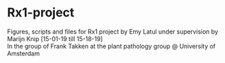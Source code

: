 # Rx1-project
Figures, scripts and files for Rx1 project by Emy Latul under supervision by Marijn Knip [15-01-19 till 15-18-19]         
In the group of Frank Takken at the plant pathology group @ University of Amsterdam
